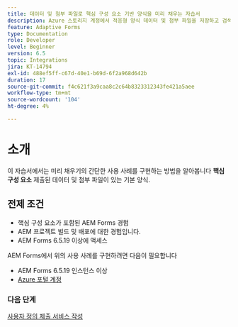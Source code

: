 ```yaml
---
title: 데이터 및 첨부 파일로 핵심 구성 요소 기반 양식을 미리 채우는 자습서
description: Azure 스토리지 계정에서 적응형 양식 데이터 및 첨부 파일을 저장하고 검색하는 방법에 대해 알아봅니다.
feature: Adaptive Forms
type: Documentation
role: Developer
level: Beginner
version: 6.5
topic: Integrations
jira: KT-14794
exl-id: 488ef5ff-c67d-40e1-b69d-6f2a968d642b
duration: 17
source-git-commit: f4c621f3a9caa8c2c64b8323312343fe421a5aee
workflow-type: tm+mt
source-wordcount: '104'
ht-degree: 4%

---
```


# 소개

이 자습서에서는 미리 채우기의 간단한 사용 사례를 구현하는 방법을 알아봅니다 **핵심 구성 요소** 제출된 데이터 및 첨부 파일이 있는 기본 양식.

## 전제 조건

* 핵심 구성 요소가 포함된 AEM Forms 경험
* AEM 프로젝트 빌드 및 배포에 대한 경험입니다.
* AEM Forms 6.5.19 이상에 액세스

AEM Forms에서 위의 사용 사례를 구현하려면 다음이 필요합니다

* AEM Forms 6.5.19 인스턴스 이상
* [Azure 포털 계정](https://portal.azure.com/)


### 다음 단계

[사용자 정의 제출 서비스 작성](./create-custom-submit.md)
